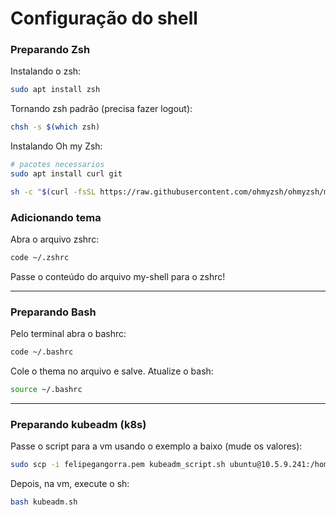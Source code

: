 # Configuração do shell

### Preparando Zsh

Instalando o zsh:

``` bash
sudo apt install zsh
```
Tornando zsh padrão (precisa fazer logout):

``` bash
chsh -s $(which zsh)
```
Instalando Oh my Zsh:

``` bash
# pacotes necessarios
sudo apt install curl git

sh -c "$(curl -fsSL https://raw.githubusercontent.com/ohmyzsh/ohmyzsh/master/tools/install.sh)"
```

### Adicionando tema

Abra o arquivo zshrc:

``` bash
code ~/.zshrc
```

Passe o conteúdo do arquivo my-shell para o zshrc!

---

### Preparando Bash

Pelo terminal abra o bashrc:
``` bash
code ~/.bashrc
```

Cole o thema no arquivo e salve.
Atualize o bash:

``` bash
source ~/.bashrc
```

---

### Preparando kubeadm (k8s)

Passe o script para a vm usando o exemplo a baixo (mude os valores):
``` bash
sudo scp -i felipegangorra.pem kubeadm_script.sh ubuntu@10.5.9.241:/home/ubuntu 
```

Depois, na vm, execute o sh:
``` bash
bash kubeadm.sh
```



